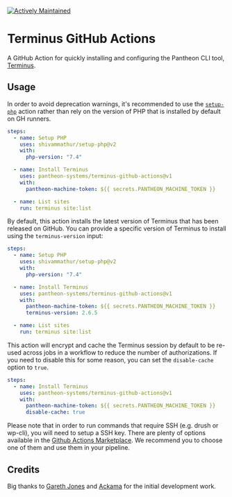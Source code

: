 [![Actively Maintained](https://img.shields.io/badge/Pantheon-Actively_Maintained-yellow?logo=pantheon&color=FFDC28)](https://pantheon.io/docs/oss-support-levels#actively-maintained-support)

# Terminus GitHub Actions

A GitHub Action for quickly installing and configuring the Pantheon CLI tool,
[Terminus](https://github.com/pantheon-systems/terminus).

## Usage

In order to avoid deprecation warnings, it's recommended to use the
[`setup-php`](https://github.com/shivammathur/setup-php) action rather than rely
on the version of PHP that is installed by default on GH runners.

```yaml
steps:
  - name: Setup PHP
    uses: shivammathur/setup-php@v2
    with:
      php-version: "7.4"

  - name: Install Terminus
    uses: pantheon-systems/terminus-github-actions@v1
    with:
      pantheon-machine-token: ${{ secrets.PANTHEON_MACHINE_TOKEN }}

  - name: List sites
    run: terminus site:list
```

By default, this action installs the latest version of Terminus that has been
released on GitHub. You can provide a specific version of Terminus to install
using the `terminus-version` input:

```yaml
steps:
  - name: Setup PHP
    uses: shivammathur/setup-php@v2
    with:
      php-version: "7.4"

  - name: Install Terminus
    uses: pantheon-systems/terminus-github-actions@v1
    with:
      pantheon-machine-token: ${{ secrets.PANTHEON_MACHINE_TOKEN }}
      terminus-version: 2.6.5

  - name: List sites
    run: terminus site:list
```

This action will encrypt and cache the Terminus session by default to be re-used across jobs in a workflow to reduce the number of authorizations. If you need to disable this for some reason, you can set the `disable-cache` option to `true`.

```yaml
steps:
  - name: Install Terminus
    uses: pantheon-systems/terminus-github-actions@v1
    with:
      pantheon-machine-token: ${{ secrets.PANTHEON_MACHINE_TOKEN }}
      disable-cache: true
```

Please note that in order to run commands that require SSH (e.g. drush or wp-cli), you will need to setup a SSH key. There are plenty of options available in the [Github Actions Marketplace](https://github.com/marketplace?type=actions&query=ssh+key+). We recommend you to choose one of them and use them in your pipeline.

## Credits

Big thanks to <a href="https://github.com/G-Rath">Gareth Jones</a> and <a href="https://www.ackama.com/">Ackama</a> for the initial development work.
